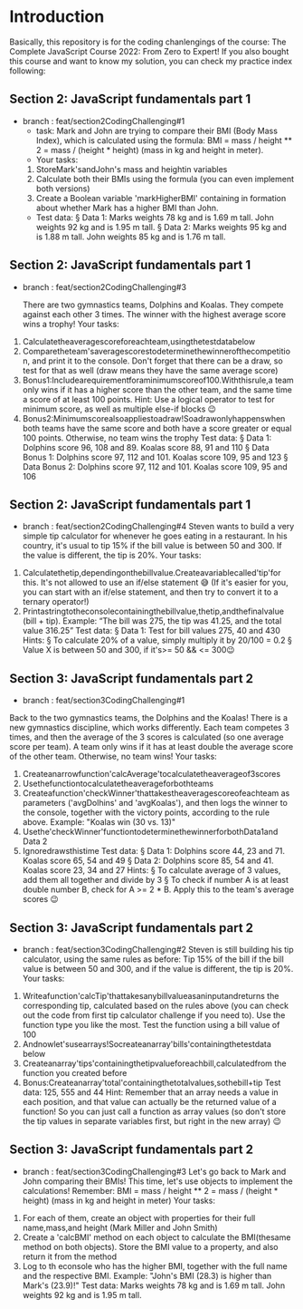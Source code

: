 # Introduction 

Basically, this repository is for the coding chanlengings of the course: The Complete JavaScript Course 2022: From Zero to Expert! If you also bought this course and want to know my solution, you can check my practice index following: 

## Section 2: JavaScript fundamentals part 1
 * branch : feat/section2CodingChallenging#1
    * task: Mark and John are trying to compare their BMI (Body Mass Index), which is calculated using the formula:
    BMI = mass / height ** 2 = mass / (height * height) (mass in kg and height in meter).
    * Your tasks:
    1. StoreMark'sandJohn's mass and heightin variables
    2. Calculate both their BMIs using the formula (you can even implement both
    versions)
    3. Create a Boolean variable 'markHigherBMI' containing in formation about
    whether Mark has a higher BMI than John.
    * Test data:
    § Data 1: Marks weights 78 kg and is 1.69 m tall. John weights 92 kg and is 1.95 m tall.
    § Data 2: Marks weights 95 kg and is 1.88 m tall. John weights 85 kg and is 1.76 m tall.
## Section 2: JavaScript fundamentals part 1
* branch : feat/section2CodingChallenging#3

   There are two gymnastics teams, Dolphins and Koalas. They compete against each other 3 times. The winner with the highest average score wins a trophy!
Your tasks:
1. Calculatetheaveragescoreforeachteam,usingthetestdatabelow
2. Comparetheteam'saveragescorestodeterminethewinnerofthecompetition,
and print it to the console. Don't forget that there can be a draw, so test for that
as well (draw means they have the same average score)
3. Bonus1:Includearequirementforaminimumscoreof100.Withthisrule,a
team only wins if it has a higher score than the other team, and the same time a score of at least 100 points. Hint: Use a logical operator to test for minimum score, as well as multiple else-if blocks 😉
4. Bonus2:Minimumscorealsoappliestoadraw!Soadrawonlyhappenswhen both teams have the same score and both have a score greater or equal 100 points. Otherwise, no team wins the trophy
Test data:
§ Data 1: Dolphins score 96, 108 and 89. Koalas score 88, 91 and 110
§ Data Bonus 1: Dolphins score 97, 112 and 101. Koalas score 109, 95 and 123 § Data Bonus 2: Dolphins score 97, 112 and 101. Koalas score 109, 95 and 106

## Section 2: JavaScript fundamentals part 1
* branch : feat/section2CodingChallenging#4
Steven wants to build a very simple tip calculator for whenever he goes eating in a restaurant. In his country, it's usual to tip 15% if the bill value is between 50 and 300. If the value is different, the tip is 20%.
Your tasks:
1. Calculatethetip,dependingonthebillvalue.Createavariablecalled'tip'for this. It's not allowed to use an if/else statement 😅 (If it's easier for you, you can start with an if/else statement, and then try to convert it to a ternary operator!)
2. Printastringtotheconsolecontainingthebillvalue,thetip,andthefinalvalue (bill + tip). Example: “The bill was 275, the tip was 41.25, and the total value 316.25”
Test data:
§ Data 1: Test for bill values 275, 40 and 430 Hints:
§ To calculate 20% of a value, simply multiply it by 20/100 = 0.2 § Value X is between 50 and 300, if it's>= 50 && <= 300😉


## Section 3: JavaScript fundamentals part 2
* branch : feat/section3CodingChallenging#1

Back to the two gymnastics teams, the Dolphins and the Koalas! There is a new gymnastics discipline, which works differently.
Each team competes 3 times, and then the average of the 3 scores is calculated (so one average score per team).
A team only wins if it has at least double the average score of the other team. Otherwise, no team wins!
Your tasks:
1. Createanarrowfunction'calcAverage'tocalculatetheaverageof3scores
2. Usethefunctiontocalculatetheaverageforbothteams
3. Createafunction'checkWinner'thattakestheaveragescoreofeachteam
as parameters ('avgDolhins' and 'avgKoalas'), and then logs the winner to the console, together with the victory points, according to the rule above. Example: "Koalas win (30 vs. 13)"
4. Usethe'checkWinner'functiontodeterminethewinnerforbothData1and Data 2
5. Ignoredrawsthistime
Test data:
§ Data 1: Dolphins score 44, 23 and 71. Koalas score 65, 54 and 49 § Data 2: Dolphins score 85, 54 and 41. Koalas score 23, 34 and 27
Hints:
§ To calculate average of 3 values, add them all together and divide by 3
§ To check if number A is at least double number B, check for A >= 2 * B.
Apply this to the team's average scores 😉

## Section 3: JavaScript fundamentals part 2
* branch : feat/section3CodingChallenging#2
Steven is still building his tip calculator, using the same rules as before: Tip 15% of the bill if the bill value is between 50 and 300, and if the value is different, the tip is 20%.
Your tasks:
1. Writeafunction'calcTip'thattakesanybillvalueasaninputandreturns the corresponding tip, calculated based on the rules above (you can check out the code from first tip calculator challenge if you need to). Use the function type you like the most. Test the function using a bill value of 100
2. Andnowlet'susearrays!Socreateanarray'bills'containingthetestdata below
3. Createanarray'tips'containingthetipvalueforeachbill,calculatedfrom the function you created before
4. Bonus:Createanarray'total'containingthetotalvalues,sothebill+tip Test data: 125, 555 and 44
Hint: Remember that an array needs a value in each position, and that value can actually be the returned value of a function! So you can just call a function as array values (so don't store the tip values in separate variables first, but right in the new array) 😉

## Section 3: JavaScript fundamentals part 2
* branch : feat/section3CodingChallenging#3
Let's go back to Mark and John comparing their BMIs! This time, let's use objects to implement the calculations! Remember: BMI = mass / height ** 2 = mass / (height * height) (mass in kg and height in meter)
Your tasks:
1. For each of them, create an object with properties for their full name,mass,and height (Mark Miller and John Smith)
2. Create a 'calcBMI' method on each object to calculate the BMI(thesame method on both objects). Store the BMI value to a property, and also return it from the method
3. Log to th econsole who has the higher BMI, together with the full name and the respective BMI. Example: "John's BMI (28.3) is higher than Mark's (23.9)!"
Test data: Marks weights 78 kg and is 1.69 m tall. John weights 92 kg and is 1.95 m tall.
